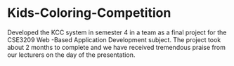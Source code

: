 # Kids-Coloring-Competition

Developed the KCC system in semester 4 in a team as a final project for the CSE3209 Web -Based Application Development subject. The project took about 2 months to complete and we have received tremendous praise from our lecturers on the day of the presentation.
